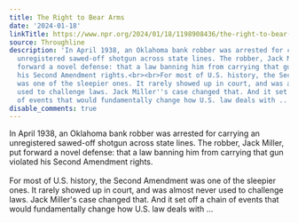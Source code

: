 ```yaml
---
title: The Right to Bear Arms
date: '2024-01-18'
linkTitle: https://www.npr.org/2024/01/18/1198908436/the-right-to-bear-arms
source: Throughline
description: 'In April 1938, an Oklahoma bank robber was arrested for carrying an
  unregistered sawed-off shotgun across state lines. The robber, Jack Miller, put
  forward a novel defense: that a law banning him from carrying that gun violated
  his Second Amendment rights.<br><br>For most of U.S. history, the Second Amendment
  was one of the sleepier ones. It rarely showed up in court, and was almost never
  used to challenge laws. Jack Miller''s case changed that. And it set off a chain
  of events that would fundamentally change how U.S. law deals with ...'
disable_comments: true
---
```

In April 1938, an Oklahoma bank robber was arrested for carrying an unregistered sawed-off shotgun across state lines. The robber, Jack Miller, put forward a novel defense: that a law banning him from carrying that gun violated his Second Amendment rights.<br><br>For most of U.S. history, the Second Amendment was one of the sleepier ones. It rarely showed up in court, and was almost never used to challenge laws. Jack Miller's case changed that. And it set off a chain of events that would fundamentally change how U.S. law deals with ...